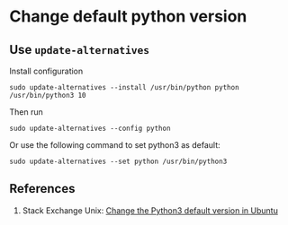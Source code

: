 # Change default python version

## Use `update-alternatives`

Install configuration

```text
sudo update-alternatives --install /usr/bin/python python /usr/bin/python3 10
```

Then run 

```text
sudo update-alternatives --config python
```

Or use the following command to set python3 as default:

```text
sudo update-alternatives --set python /usr/bin/python3
```

## References

1. Stack Exchange Unix: [Change the Python3 default version in Ubuntu](https://unix.stackexchange.com/questions/410579/change-the-python3-default-version-in-ubuntu)



